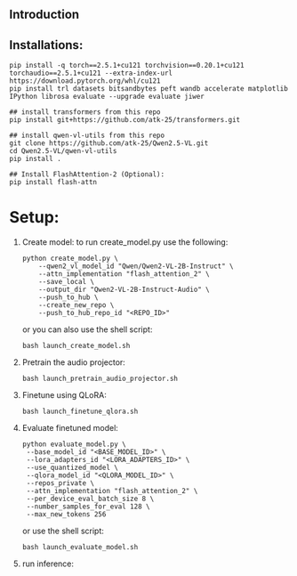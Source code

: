 ## Introduction

## Installations:
```
pip install -q torch==2.5.1+cu121 torchvision==0.20.1+cu121 torchaudio==2.5.1+cu121 --extra-index-url https://download.pytorch.org/whl/cu121
pip install trl datasets bitsandbytes peft wandb accelerate matplotlib IPython librosa evaluate --upgrade evaluate jiwer
```
```
## install transformers from this repo
pip install git+https://github.com/atk-25/transformers.git
```
```
## install qwen-vl-utils from this repo
git clone https://github.com/atk-25/Qwen2.5-VL.git
cd Qwen2.5-VL/qwen-vl-utils
pip install .
```
```
## Install FlashAttention-2 (Optional):
pip install flash-attn
```

# Setup:
1. Create model: to run create_model.py use the following:
   ```
   python create_model.py \
       --qwen2_vl_model_id "Qwen/Qwen2-VL-2B-Instruct" \
       --attn_implementation "flash_attention_2" \
       --save_local \
       --output_dir "Qwen2-VL-2B-Instruct-Audio" \
       --push_to_hub \
       --create_new_repo \
       --push_to_hub_repo_id "<REPO_ID>"
   ```
   or you can also use the shell script:
   ```
   bash launch_create_model.sh
   ```
3. Pretrain the audio projector:
   ```
   bash launch_pretrain_audio_projector.sh
   ```
4. Finetune using QLoRA:
   ```
   bash launch_finetune_qlora.sh
   ```
6. Evaluate finetuned model:
   ```
   python evaluate_model.py \
    --base_model_id "<BASE_MODEL_ID>" \
    --lora_adapters_id "<LORA_ADAPTERS_ID>" \
    --use_quantized_model \
    --qlora_model_id "<QLORA_MODEL_ID>" \
    --repos_private \
    --attn_implementation "flash_attention_2" \
    --per_device_eval_batch_size 8 \
    --number_samples_for_eval 128 \
    --max_new_tokens 256
   ```
   or use the shell script:
   ```
   bash launch_evaluate_model.sh
   ```
8. run inference:
   ```
   ```
